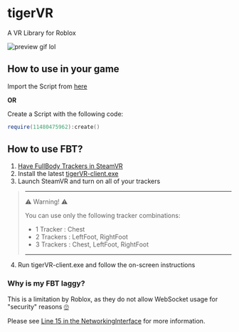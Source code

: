 # tigerVR
A VR Library for Roblox

![preview gif lol](https://user-images.githubusercontent.com/45884377/200158531-582a1d6c-089f-44cf-8c3b-5dc16c5b14b2.gif)

## How to use in your game

Import the Script from [here](https://www.roblox.com/library/11480543122/tigerVR)

**OR**

Create a Script with the following code:

```lua
require(11480475962):create()
```

## How to use FBT?

1) [Have FullBody Trackers in SteamVR](https://www.vive.com/us/accessory/tracker3/)
2) Install the latest [tigerVR-client.exe](https://github.com/200Tigersbloxed/tigerVR/releases/latest/download/tigerVR-client.exe)
3) Launch SteamVR and turn on all of your trackers

> ___
> ⚠️ Warning! ⚠️
> 
> You can use only the following tracker combinations:
> + 1 Tracker : Chest
> + 2 Trackers : LeftFoot, RightFoot
> + 3 Trackers : Chest, LeftFoot, RightFoot
> ___

4) Run tigerVR-client.exe and follow the on-screen instructions

### Why is my FBT laggy?

This is a limitation by Roblox, as they do not allow WebSocket usage for "security" reasons [🙄](https://gist.github.com/200Tigersbloxed/5167a96893c47b2553feda552a96c536)

Please see [Line 15 in the NetworkingInterface](https://github.com/200Tigersbloxed/tigerVR/blob/main/tigerVR/Net/NetworkInterface.lua#L15) for more information.
